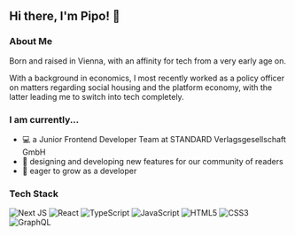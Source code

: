 ## Hi there, I'm Pipo! 👋
### About Me
Born and raised in Vienna, with an affinity for tech from a very early age on. 

With a background in economics, I most recently worked as a policy officer on matters regarding social housing and the platform economy, with the latter leading me to switch into tech completely.

### I am currently... 
- 💻️ a Junior Frontend Developer Team at STANDARD Verlagsgesellschaft GmbH
- 🤔 designing and developing new features for our community of readers
- 🌱 eager to grow as a developer

### Tech Stack
![Next JS](https://img.shields.io/badge/Next-black?style=for-the-badge&logo=next.js&logoColor=white)
![React](https://img.shields.io/badge/react-%2320232a.svg?style=for-the-badge&logo=react&logoColor=%2361DAFB)
![TypeScript](https://img.shields.io/badge/typescript-%23007ACC.svg?style=for-the-badge&logo=typescript&logoColor=white)
![JavaScript](https://img.shields.io/badge/javascript-%23323330.svg?style=for-the-badge&logo=javascript&logoColor=%23F7DF1E)
![HTML5](https://img.shields.io/badge/html5-%23E34F26.svg?style=for-the-badge&logo=html5&logoColor=white)
![CSS3](https://img.shields.io/badge/css3-%231572B6.svg?style=for-the-badge&logo=css3&logoColor=white)
![GraphQL](https://img.shields.io/badge/-GraphQL-E10098?style=for-the-badge&logo=graphql&logoColor=white)
